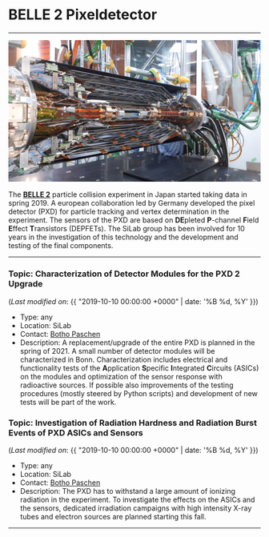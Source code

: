 # BELLE 2 Pixeldetector

***

![BELLE 2 silicon vertex detector (SVD) and PXD](/imgs/belle_svd_pxd.jpg)

The [**BELLE 2**](https://www.belle2.org/) particle collision experiment in Japan started taking data in spring 2019. A european collaboration led by Germany developed the pixel detector (PXD) for particle tracking and vertex determination in the experiment. The sensors of the PXD are based on **DE**pleted **P**-channel **F**ield **E**ffect **T**ransistors (DEPFETs). The SiLab group has been involved for 10 years in the investigation of this technology and the development and testing of the final components.

***

### Topic: Characterization of Detector Modules for the PXD 2 Upgrade

(_Last modified on_: {{ "2019-10-10 00:00:00 +0000" | date: '%B %d, %Y' }})

- Type: any
- Location: SiLab
- Contact: [Botho Paschen](mailto:paschen@physik.uni-bonn.de)
- Description: A replacement/upgrade of the entire PXD is planned in the spring of 2021. A small number of detector modules will be characterized in Bonn. Characterization includes electrical and functionality tests of the **A**pplication **S**pecific **I**ntegrated **C**ircuits (ASICs) on the modules and optimization of the sensor response with radioactive sources. If possible also improvements of the testing procedures (mostly steered by Python scripts) and development of new tests will be part of the work.

### Topic: Investigation of Radiation Hardness and Radiation Burst Events of PXD ASICs and Sensors

(_Last modified on_: {{ "2019-10-10 00:00:00 +0000" | date: '%B %d, %Y' }})
- Type: any
- Location: SiLab
- Contact: [Botho Paschen](mailto:paschen@physik.uni-bonn.de)
- Description: The PXD has to withstand a large amount of ionizing radiation in the experiment. To investigate the effects on the ASICs and the sensors, dedicated irradiation campaigns with high intensity X-ray tubes and electron sources are planned starting this fall.

***

